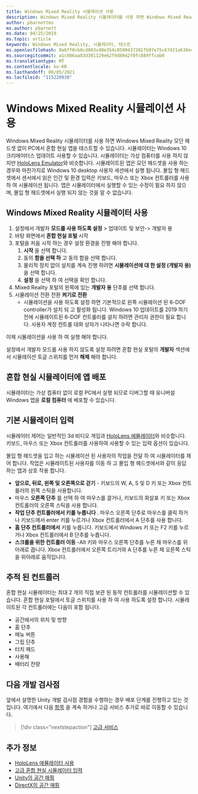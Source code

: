 ```yaml
---
title: Windows Mixed Reality 시뮬레이션 사용
description: Windows Mixed Reality 시뮬레이터를 사용 하면 Windows Mixed Reality 모던 헤드셋 없이 PC에서 혼합 현실 앱을 테스트할 수 있습니다.
author: pbarnettms
ms.author: pbarnett
ms.date: 04/25/2019
ms.topic: article
keywords: Windows Mixed Reality, 시뮬레이터, 테스트
ms.openlocfilehash: 0a6ff0cb0cd893c40e354c0590437201fb97e75c67421a638e47897b19a8f688
ms.sourcegitcommit: a1c086aa83d381129e62f9d8942f0fc889ffcab0
ms.translationtype: MT
ms.contentlocale: ko-KR
ms.lasthandoff: 08/05/2021
ms.locfileid: "115220938"
---
```

# <a name="using-the-windows-mixed-reality-simulator"></a>Windows Mixed Reality 시뮬레이션 사용

Windows Mixed Reality 시뮬레이터를 사용 하면 Windows Mixed Reality 모던 헤드셋 없이 PC에서 혼합 현실 앱을 테스트할 수 있습니다. 시뮬레이터는 Windows 10 크리에이터스 업데이트 사용할 수 있습니다. 시뮬레이터는 가상 컴퓨터를 사용 하지 않지만 [HoloLens Emulator](using-the-hololens-emulator.md)와 비슷합니다. 시뮬레이트된 앱은 모던 헤드셋을 사용 하는 경우와 마찬가지로 Windows 10 desktop 사용자 세션에서 실행 됩니다. 몰입 형 헤드셋에서 센서에서 읽은 인간 및 환경 입력은 키보드, 마우스 또는 Xbox 컨트롤러를 사용 하 여 시뮬레이션 됩니다. 앱은 시뮬레이터에서 실행할 수 있는 수정이 필요 하지 않으며, 몰입 형 헤드셋에서 실행 되지 않는 것을 알 수 없습니다.

## <a name="enabling-the-windows-mixed-reality-simulator"></a>Windows Mixed Reality 시뮬레이터 사용

1. 설정에서 개발자 **모드를 사용 하도록 설정** > 업데이트 및 보안-> 개발자 용
2. 바탕 화면에서 **혼합 현실 포털** 시작
3. 포털을 처음 시작 하는 경우 설정 환경을 진행 해야 합니다.
   1. **시작** 을 선택 합니다.
   2. 동의 **함을 선택 하** 고 동의 함을 선택 합니다.
   3. 물리적 장치 없이 설치를 계속 진행 하려면 **시뮬레이션에 대 한 설정 (개발자 용)** 을 선택 합니다.
   4. **설정** 을 선택 하 여 선택을 확인 합니다.
4. Mixed Reality 포털의 왼쪽에 있는 **개발자 용** 단추를 선택 합니다.
5. 시뮬레이션 전환 전환 **켜기로 전환**
   * 시뮬레이션을 사용 하도록 설정 하면 기본적으로 왼쪽 시뮬레이션 된 6-DOF controller가 설치 되 고 활성화 됩니다.  Windows 10 업데이트를 2019 하기 전에 시뮬레이트된 6-DOF 컨트롤러를 설치 하려면 관리자 권한이 필요 합니다.  사용자 계정 컨트롤 대화 상자가 나타나면 수락 합니다.

이제 시뮬레이션을 사용 하 여 실행 해야 합니다.

설정에서 개발자 모드를 사용 하지 않도록 설정 하려면 혼합 현실 포털의 **개발자** 섹션에서 시뮬레이션 토글 스위치를 먼저 **해제** 해야 합니다.

## <a name="deploying-apps-to-the-mixed-reality-simulator"></a>혼합 현실 시뮬레이터에 앱 배포

시뮬레이터는 가상 컴퓨터 없이 로컬 PC에서 실행 되므로 디버그할 때 유니버설 Windows 앱을 **로컬 컴퓨터** 에 배포할 수 있습니다.

## <a name="basic-simulator-input"></a>기본 시뮬레이터 입력

시뮬레이터 제어는 일반적인 3d 비디오 게임과 [HoloLens 에뮬레이터](using-the-hololens-emulator.md)와 비슷합니다. 키보드, 마우스 또는 Xbox 컨트롤러를 사용하여 사용할 수 있는 입력 옵션이 있습니다.

몰입 형 헤드셋을 입고 하는 시뮬레이션 된 사용자의 작업을 전달 하 여 시뮬레이터를 제어 합니다. 작업은 시뮬레이트된 사용자를 이동 하 고 몰입 형 헤드셋에서와 같이 응답 하는 앱과 상호 작용 합니다.
* **앞으로, 뒤로, 왼쪽 및 오른쪽으로 걷기** - 키보드의 W, A, S 및 D 키 또는 Xbox 컨트롤러의 왼쪽 스틱을 사용합니다.
* 마우스 **오른쪽 단추** 를 선택 하 여 마우스를 끌거나, 키보드의 화살표 키 또는 Xbox 컨트롤러의 오른쪽 스틱을 사용 합니다.
* **작업 단추 컨트롤러에서 키를 누릅니다** . 마우스 오른쪽 단추로 마우스를 클릭 하거나 키보드에서 enter 키를 누르거나 Xbox 컨트롤러에서 A 단추를 사용 합니다.
* **홈 단추 컨트롤러에서** 키를 누릅니다. 키보드에서 Windows 키 또는 F2 키를 누르거나 Xbox 컨트롤러에서 B 단추를 누릅니다.
* **스크롤을 위한 컨트롤러 이동** -Alt 키와 마우스 오른쪽 단추를 누른 채 마우스를 위아래로 끕니다. Xbox 컨트롤러에서 오른쪽 트리거와 A 단추를 누른 채 오른쪽 스틱을 위아래로 움직입니다.

## <a name="tracked-controllers"></a>추적 된 컨트롤러

혼합 현실 시뮬레이터는 최대 2 개의 직접 보관 된 동작 컨트롤러를 시뮬레이션할 수 있습니다. 혼합 현실 포털에서 토글 스위치를 사용 하 여 사용 하도록 설정 합니다. 시뮬레이트된 각 컨트롤러에는 다음이 포함 됩니다.
* 공간에서의 위치 및 방향
* 홈 단추
* 메뉴 버튼
* 그립 단추
* 터치 패드
* 사용해
* 배터리 잔량

## <a name="next-development-checkpoint"></a>다음 개발 검사점

앞에서 설명한 Unity 개발 검사점 경험을 수행하는 경우 배포 단계를 진행하고 있는 것입니다. 여기에서 다음 [항목](../../develop/unity/unity-development-overview.md#4-deploying-to-a-device-or-emulator) 을 계속 하거나 고급 서비스 추가로 바로 이동할 수 있습니다.

> [!div class="nextstepaction"]
> [고급 서비스](../../develop/unity/unity-development-overview.md#5-adding-services)


## <a name="see-also"></a>추가 정보
* [HoloLens 에뮬레이터 사용](using-the-hololens-emulator.md)
* [고급 혼합 현실 시뮬레이터 입력](advanced-hololens-emulator-and-mixed-reality-simulator-input.md)
* [Unity의 공간 매핑](../../develop/unity/spatial-mapping-in-unity.md)
* [DirectX의 공간 매핑](../../develop/native/spatial-mapping-in-directx.md)
